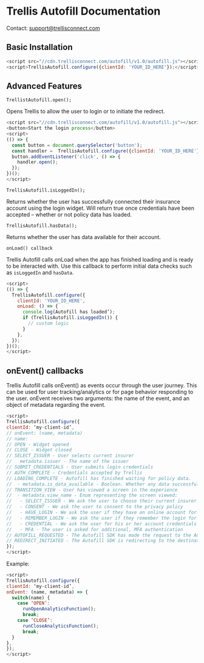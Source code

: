 # Trellis Autofill Documentation

Contact: support@trellisconnect.com

## Basic Installation

```javascript
<script src="//cdn.trellisconnect.com/autofill/v1.0/autofill.js"></script>
<script>TrellisAutofill.configure({clientId: 'YOUR_ID_HERE'});</script>
```

## Advanced Features
`TrellistAutofill.open();`

Opens Trellis to allow the user to login or to initiate the redirect.

```javascript
<script src="//cdn.trellisconnect.com/autofill/v1.0/autofill.js"></script>
<button>Start the login process</button>
<script>
(() => {
  const button = document.querySelector('button');
  const handler =  TrellisAutofill.configure({clientId: 'YOUR_ID_HERE'});
  button.addEventListener('click', () => {
    handler.open();
  });
})();
</script>
```

`TrellisAutofill.isLoggedIn();`

Returns whether the user has successfully connected their insurance account using the login widget. Will return true once credentials have been accepted – whether or not policy data has loaded.

`TrellisAutofill.hasData();`

Returns whether the user has data available for their account.

`onLoad() callback`

Trellis Autofill calls onLoad when the app has finished loading and is ready to be interacted with. Use this callback to perform initial data checks such as `isLoggedIn` and `hasData`. 

```javascript
<script>
(() => {
  TrellisAutofill.configure({
    clientId: 'YOUR_ID_HERE',
    onLoad: () => {
      console.log(Autofill has loaded’);
      if (TrellisAutofill.isLoggedIn()) {
        // custom logic
      }
    },
  });
})();
</script>
```

## onEvent() callbacks

Trellis Autofill calls onEvent() as events occur through the user journey. This can be used for user tracking/analytics or for page behavior responding to the user. onEvent receives two arguments: the name of the event, and an object of metadata regarding the event.

```javascript
<script>
TrellisAutofill.configure({
clientId: ‘my-client-id’,
// onEvent: (name, metadata)
// name:
// OPEN - Widget opened
// CLOSE - Widget closed
// SELECT_ISSUER - User selects current insurer
//   metadata.issuer - The name of the issuer
// SUBMIT_CREDENTIALS - User submits login credentials
// AUTH_COMPLETE - Credentials accepted by Trellis
// LOADING_COMPLETE - Autofill has finished waiting for policy data.
//  - metadata.is_data_available - Boolean. Whether any data successfully loaded.
// TRANSITION_VIEW - User has viewed a screen in the experience
//  - metadata.view_name - Enum representing the screen viewed:
//   - SELECT_ISSUER - We ask the user to choose their current insurer
//   - CONSENT - We ask the user to consent to the privacy policy
//   - HAVE_LOGIN - We ask the user if they have an online account for their insurance
//   - REMEMBER_LOGIN - We ask the user if they remember the login for their insurance
//   - CREDENTIAL - We ask the user for his or her account credentials
//   - MFA - The user is asked for additional, MFA authentication
// AUTOFILL_REQUESTED - The Autofill SDK has made the request to the Autofill API to the redirect URL for this user.
// REDIRECT_INITIATED - The Autofill SDK is redirecting to the destination sent by the Autofill API.
});
</script>
```

Example:

```javascript
<script>
TrellisAutofill.configure({
clientId: ‘my-client-id’,
onEvent: (name, metadata) => {
  switch(name) {
    case ‘OPEN’:
      runOpenAnalyticsFunction();
      break;
    case ‘CLOSE’:
      runCloseAnalyticsFunction();
      break;
  }
},
});
</script>
```
